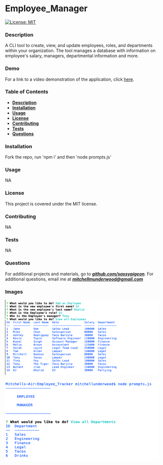# Employee_Manager 
[![License: MIT](https://img.shields.io/badge/License-MIT-yellow.svg)](https://opensource.org/licenses/MIT) 
### Description 
 A CLI tool to create, view, and update employees, roles, and departments within your organization. The tool manages a database with information on employee's salary, managers, departmental information and more. 

### Demo

For a link to a video demonstration of the application, click [here](https://sassypigeon.github.io/Employee_Manager/).

### Table of Contents 
- [**Description**](#Description) 
- [**Installation**](#Installation) 
- [**Usage**](#Usage) 
- [**License**](#License) 
- [**Contributing**](#Contributing) 
- [**Tests**](#Tests) 
- [**Questions**](#Questions)
### Installation 
 Fork the repo, run 'npm i' and then 'node prompts.js' 
### Usage 
 NA 
### License 
This project is covered under the MIT license. 
### Contributing 
 NA 
### Tests 
 NA 
### Questions 

For additional projects and materials, go to ***[github.com/sassypigeon](https://github.com/sassypigeon)***. 
For additional questions, email me at ***mitchellmunderwood@gmail.com*** 

### Images

![one](./README_Support/one.png)

![two](./README_Support/two.png)